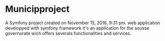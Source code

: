 Municipproject
===============

A Symfony project created on November 15, 2016, 9:31 pm.
web application developped with symfony framework 
it's an application for the sousse governorate wich offers severals functionalities and services.
 
